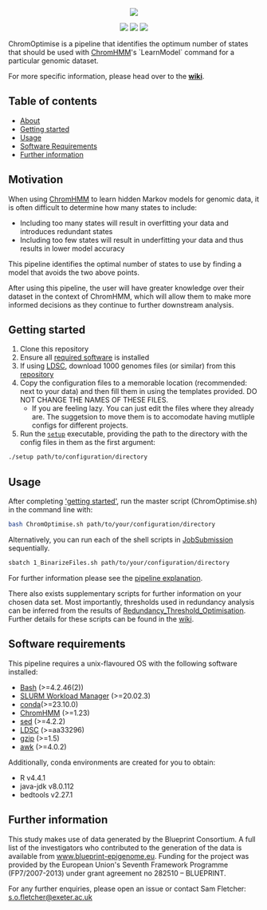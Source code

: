 <p align="center">
  <img src="https://github.com/sof202/ChromOptimise/assets/147140110/86c917e0-87ce-4e1f-b52e-f8018dcbb436" />
</p>

</p>
<p align="center">
    <a href="https://www.codefactor.io/repository/github/sof202/chromoptimise" alt="CodeFactor">
        <img src="https://img.shields.io/codefactor/grade/github/sof202/ChromOptimise?style=for-the-badge&color=dark-green" /></a>
    <a href="https://github.com/sof202/ChromOptimise/commits/main/" alt="Commit activity">
        <img src="https://img.shields.io/github/commit-activity/m/sof202/ChromOptimise?style=for-the-badge&color=dark-green" /></a>
    <a href="https://github.com/sof202/ChromOptimise/blob/main/LICENSE" alt="License">
        <img src="https://img.shields.io/github/license/sof202/ChromOptimise?style=for-the-badge&color=dark-green" /></a>
</p>

ChromOptimise is a pipeline that identifies the optimum number of states that 
should be used with 
[ChromHMM](https://compbio.mit.edu/ChromHMM/#:~:text=ChromHMM%20is%20software%20for%20learning,and%20spatial%20patterns%20of%20marks.)'s
`LearnModel` command for a particular genomic dataset.

For more specific information, please head over to the 
[**wiki**](https://sof202.github.io/ChromOptimise/).

## Table of contents
- [About](#About)
- [Getting started](#getting-started)
- [Usage](#usage)
- [Software Requirements](#software-requirements)
- [Further information](#further-information)

## Motivation
When using 
[ChromHMM](https://compbio.mit.edu/ChromHMM/#:~:text=ChromHMM%20is%20software%20for%20learning,and%20spatial%20patterns%20of%20marks.)
to learn hidden Markov models for genomic data, it is often difficult to 
determine how many states to include:

- Including too many states will result in overfitting your data and 
introduces redundant states
- Including too few states will result in underfitting your data and thus 
results in lower model accuracy

This pipeline identifies the optimal number of states to use by finding a 
model that avoids the two above points. 

After using this pipeline, the user will have greater knowledge over their
dataset in the context of ChromHMM, which will allow them to make more informed
decisions as they continue to further downstream analysis.

## Getting started
1) Clone this repository
2) Ensure all [required software](#software-requirements) is installed
3) If using [LDSC](https://github.com/bulik/ldsc), download 1000 genomes files 
(or similar) from this [repository](https://zenodo.org/records/10515792)
4) Copy the configuration files to a memorable location (recommended: next to 
your data) and then fill them in using the templates provided. DO NOT CHANGE
THE NAMES OF THESE FILES.
    - If you are feeling lazy. You can just edit the files where they already
    are. The suggetsion to move them is to accomodate having mutliple configs
    for different projects.
5) Run the [`setup`](https://github.com/sof202/ChromOptimise/tree/main/Setup/setup) 
executable, providing the path to the directory with the config files in them
as the first argument:

```bash
./setup path/to/configuration/directory
```

## Usage
After completing ['getting started'](#getting-started), run the master script 
(ChromOptimise.sh) in the command line with:

```bash
bash ChromOptimise.sh path/to/your/configuration/directory
```

Alternatively, you can run each of the shell scripts in 
[JobSubmission](https://github.com/sof202/ChromOptimise/tree/main/JobSubmission)
sequentially. 

```bash
sbatch 1_BinarizeFiles.sh path/to/your/configuration/directory
```

For further information please see the
[pipeline explanation](https://sof202.github.io/ChromOptimise/category/main-pipeline---usage-and-explanation).

There also exists supplementary scripts for further information on your chosen
data set. Most importantly, thresholds used in redundancy analysis can be
inferred from the results of
[Redundancy_Threshold_Optimisation](https://github.com/sof202/ChromOptimise/tree/main/supplementary/Redundancy_Threshold_Optimisation).
Further details for these scripts can be found in the
[wiki](https://sof202.github.io/ChromOptimise/ChromOptimise/Supplementary-pipeline-explanation). 


## Software requirements
This pipeline requires a unix-flavoured OS with the following software installed:
- [Bash](https://www.gnu.org/software/bash/) (>=4.2.46(2))
- [SLURM Workload Manager](https://slurm.schedmd.com/overview.html) (>=20.02.3)
- [conda](https://www.biostars.org/p/160144/)(>=23.10.0)
- [ChromHMM](https://compbio.mit.edu/ChromHMM/#:~:text=ChromHMM%20is%20software%20for%20learning,and%20spatial%20patterns%20of%20marks.) (>=1.23)
- [sed](https://www.gnu.org/software/sed/) (>=4.2.2)
- [LDSC](https://github.com/bulik/ldsc) (>=aa33296)
- [gzip](https://www.gnu.org/software/gzip/) (>=1.5)
- [awk](https://www.gnu.org/software/gawk/) (>=4.0.2)

Additionally, conda environments are created for you to obtain:
- R v4.4.1
- java-jdk v8.0.112
- bedtools v2.27.1

## Further information
This study makes use of data generated by the Blueprint Consortium. A full list
of the investigators who contributed to the generation of the data is available
from www.blueprint-epigenome.eu. Funding for the project was provided by the
European Union's Seventh Framework Programme (FP7/2007-2013) under grant
agreement no 282510 – BLUEPRINT.

For any further enquiries, please open an issue or contact Sam Fletcher:
\
s.o.fletcher@exeter.ac.uk

  
